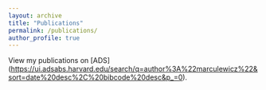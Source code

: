 ```yaml
---
layout: archive
title: "Publications"
permalink: /publications/
author_profile: true
---
```



View my publications on [ADS] (https://ui.adsabs.harvard.edu/search/q=author%3A%22marculewicz%22&sort=date%20desc%2C%20bibcode%20desc&p_=0).
